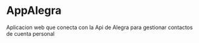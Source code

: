 # AppAlegra
Aplicacion web que conecta con la Api de Alegra para gestionar contactos de cuenta personal
